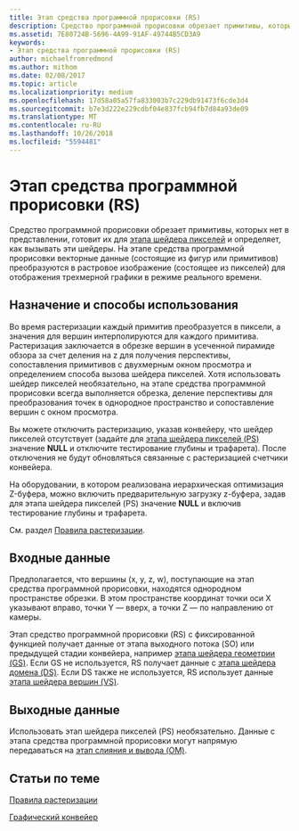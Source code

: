 ```yaml
---
title: Этап средства программной прорисовки (RS)
description: Средство программной прорисовки обрезает примитивы, которых нет в представлении, готовит их для этапа шейдера пикселей и определяет, как вызывать эти шейдеры.
ms.assetid: 7E80724B-5696-4A99-91AF-49744B5CD3A9
keywords:
- Этап средства программной прорисовки (RS)
author: michaelfromredmond
ms.author: mithom
ms.date: 02/08/2017
ms.topic: article
ms.localizationpriority: medium
ms.openlocfilehash: 17d58a05a57fa833003b7c229db91473f6cde3d4
ms.sourcegitcommit: b7e3d222e229cdbf04e837fcb94fb7d84a93de09
ms.translationtype: MT
ms.contentlocale: ru-RU
ms.lasthandoff: 10/26/2018
ms.locfileid: "5594481"
---
```

# <a name="rasterizer-rs-stage"></a>Этап средства программной прорисовки (RS)


Средство программной прорисовки обрезает примитивы, которых нет в представлении, готовит их для [этапа шейдера пикселей](pixel-shader-stage--ps-.md) и определяет, как вызывать эти шейдеры. На этапе средства программной прорисовки векторные данные (состоящие из фигур или примитивов) преобразуются в растровое изображение (состоящее из пикселей) для отображения трехмерной графики в режиме реального времени.

## <a name="span-idpurposeandusesspanspan-idpurposeandusesspanspan-idpurposeandusesspanpurpose-and-uses"></a><span id="Purpose_and_uses"></span><span id="purpose_and_uses"></span><span id="PURPOSE_AND_USES"></span>Назначение и способы использования


Во время растеризации каждый примитив преобразуется в пиксели, а значения для вершин интерполируются для каждого примитива. Растеризация заключается в обрезке вершин в усеченной пирамиде обзора за счет деления на z для получения перспективы, сопоставления примитивов с двухмерным окном просмотра и определением способа вызова шейдера пикселей. Хотя использовать шейдер пикселей необязательно, на этапе средства программной прорисовки всегда выполняется обрезка, деление перспективы для преобразования точек в однородное пространство и сопоставление вершин с окном просмотра.

Вы можете отключить растеризацию, указав конвейеру, что шейдер пикселей отсутствует (задайте для [этапа шейдера пикселей (PS)](pixel-shader-stage--ps-.md) значение **NULL** и отключите тестирование глубины и трафарета). После отключения не будут обновляться связанные с растеризацией счетчики конвейера.

На оборудовании, в котором реализована иерархическая оптимизация Z-буфера, можно включить предварительную загрузку z-буфера, задав для этапа шейдера пикселей (PS) значение **NULL** и включив тестирование глубины и трафарета.

См. раздел [Правила растеризации](rasterization-rules.md).

## <a name="span-idinputspanspan-idinputspanspan-idinputspaninput"></a><span id="Input"></span><span id="input"></span><span id="INPUT"></span>Входные данные


Предполагается, что вершины (x, y, z, w), поступающие на этап средства программной прорисовки, находятся однородном пространстве обрезки. В этом пространстве координат точки оси X указывают вправо, точки Y — вверх, а точки Z — по направлению от камеры.

Этап средство программной прорисовки (RS) с фиксированной функцией получает данные от этапа выходного потока (SO) или предыдущей стадии конвейера, например [этапа шейдера геометрии (GS)](geometry-shader-stage--gs-.md). Если GS не используется, RS получает данные с [этапа шейдера домена (DS)](domain-shader-stage--ds-.md). Если DS также не используется, RS использует данные [этапа шейдера вершин (VS)](vertex-shader-stage--vs-.md).

## <a name="span-idoutputspanspan-idoutputspanspan-idoutputspanoutput"></a><span id="Output"></span><span id="output"></span><span id="OUTPUT"></span>Выходные данные


Использовать этап шейдера пикселей (PS) необязательно. Данные с этапа средства программной прорисовки могут напрямую передаваться на [этап слияния и вывода (OM)](output-merger-stage--om-.md).

## <a name="span-idrelated-topicsspanrelated-topics"></a><span id="related-topics"></span>Статьи по теме


[Правила растеризации](rasterization-rules.md)

[Графический конвейер](graphics-pipeline.md)

 

 




